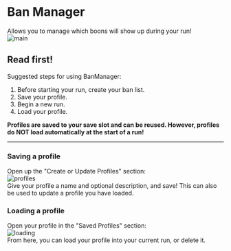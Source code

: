 # Ban Manager
Allows you to manage which boons will show up during your run! \
![main](https://github.com/The-Black-Lodge/JowdayBanManager/assets/7319207/d527f297-d564-4221-8ee5-3878efdc34b0)

## Read first!
Suggested steps for using BanManager:
1. Before starting your run, create your ban list.
2. Save your profile.
3. Begin a new run.
4. Load your profile.

**Profiles are saved to your save slot and can be reused. However, profiles do NOT load automatically at the start of a run!**

---

### Saving a profile
Open up the "Create or Update Profiles" section: \
![profiles](https://github.com/The-Black-Lodge/JowdayBanManager/assets/7319207/c812cc4e-acb8-4c5e-b72e-40774954fd50) \
Give your profile a name and optional description, and save! This can also be used to update a profile you have loaded.

### Loading a profile
Open your profile in the "Saved Profiles" section: \
![loading](https://github.com/The-Black-Lodge/JowdayBanManager/assets/7319207/65e4b24b-84b5-4560-b13b-741ccf497229) \
From here, you can load your profile into your current run, or delete it.

